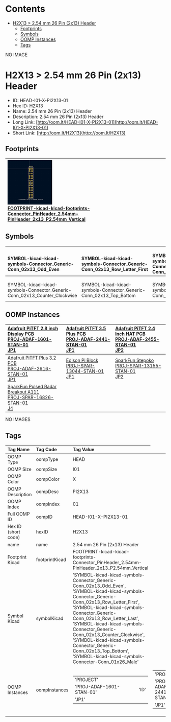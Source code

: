 



Contents
========

* [H2X13 > 2.54 mm 26 Pin (2x13) Header](#h2x13--254-mm-26-pin-2x13-header)
	* [Footprints](#footprints)
	* [Symbols](#symbols)
	* [OOMP Instances](#oomp-instances)
	* [Tags](#tags)
  
NO IMAGE  
# H2X13 > 2.54 mm 26 Pin (2x13) Header

- ID: HEAD-I01-X-PI2X13-01
- Hex ID: H2X13
- Name: 2.54 mm 26 Pin (2x13) Header
- Description: 2.54 mm 26 Pin (2x13) Header
- Long Link: [http://oom.lt/HEAD-I01-X-PI2X13-01](http://oom.lt/HEAD-I01-X-PI2X13-01)
- Short Link: [http://oom.lt/H2X13](http://oom.lt/H2X13)

## Footprints
  

|[![](https://raw.githubusercontent.com/oomlout/oomlout_OOMP_eda_V2/main/FOOTPRINT/kicad/kicad-footprints/Connector_PinHeader_2.54mm/PinHeader_2x13_P2.54mm_Vertical/image_140.png)<br>FOOTPRINT-kicad-kicad-footprints-Connector_PinHeader_2.54mm-PinHeader_2x13_P2.54mm_Vertical](https://github.com/oomlout/oomlout_OOMP_eda_V2/tree/main/FOOTPRINT/kicad/kicad-footprints/Connector_PinHeader_2.54mm/PinHeader_2x13_P2.54mm_Vertical/)|||
| :--- | :--- | :--- |

## Symbols
  

|![]()<br>SYMBOL-kicad-kicad-symbols-Connector_Generic-Conn_02x13_Odd_Even|![]()<br>SYMBOL-kicad-kicad-symbols-Connector_Generic-Conn_02x13_Row_Letter_First|![]()<br>SYMBOL-kicad-kicad-symbols-Connector_Generic-Conn_02x13_Row_Letter_Last|
| :--- | :--- | :--- |
|![]()<br>SYMBOL-kicad-kicad-symbols-Connector_Generic-Conn_02x13_Counter_Clockwise|![]()<br>SYMBOL-kicad-kicad-symbols-Connector_Generic-Conn_02x13_Top_Bottom|![]()<br>SYMBOL-kicad-kicad-symbols-Connector-Conn_01x26_Male|
||||

## OOMP Instances
  

|[Adafruit PiTFT 2.8 inch Display PCB<br>PROJ-ADAF-1601-STAN-01<br>JP1](https://github.com/oomlout/oomlout_OOMP_projects_V2/tree/main/PROJ/ADAF/1601/STAN/01/)|[Adafruit PiTFT 3.5 Plus PCB<br>PROJ-ADAF-2441-STAN-01<br>JP1](https://github.com/oomlout/oomlout_OOMP_projects_V2/tree/main/PROJ/ADAF/2441/STAN/01/)|[Adafruit PiTFT 2.4 Inch HAT PCB<br>PROJ-ADAF-2455-STAN-01<br>JP2](https://github.com/oomlout/oomlout_OOMP_projects_V2/tree/main/PROJ/ADAF/2455/STAN/01/)|
| :--- | :--- | :--- |
|[Adafruit PiTFT Plus 3.2 PCB<br>PROJ-ADAF-2616-STAN-01<br>JP1](https://github.com/oomlout/oomlout_OOMP_projects_V2/tree/main/PROJ/ADAF/2616/STAN/01/)|[Edison Pi Block<br>PROJ-SPAR-13044-STAN-01<br>JP1](https://github.com/oomlout/oomlout_OOMP_projects_V2/tree/main/PROJ/SPAR/13044/STAN/01/)|[SparkFun Stepoko<br>PROJ-SPAR-13155-STAN-01<br>JP2](https://github.com/oomlout/oomlout_OOMP_projects_V2/tree/main/PROJ/SPAR/13155/STAN/01/)|
|[SparkFun Pulsed Radar Breakout A111<br>PROJ-SPAR-16826-STAN-01<br>J4](https://github.com/oomlout/oomlout_OOMP_projects_V2/tree/main/PROJ/SPAR/16826/STAN/01/)|||
  
NO IMAGES  
## Tags
  

|Tag Name|Tag Code|Tag Value|
| :--- | :--- | :--- |
|OOMP Type|oompType|HEAD|
|OOMP Size|oompSize|I01|
|OOMP Color|oompColor|X|
|OOMP Description|oompDesc|PI2X13|
|OOMP Index|oompIndex|01|
|Full OOMP ID|oompID|HEAD-I01-X-PI2X13-01|
|Hex ID (short code)|hexID|H2X13|
|name|name|2.54 mm 26 Pin (2x13) Header|
|Footprint Kicad|footprintKicad|FOOTPRINT-kicad-kicad-footprints-Connector_PinHeader_2.54mm-PinHeader_2x13_P2.54mm_Vertical|
|Symbol Kicad|symbolKicad|'SYMBOL-kicad-kicad-symbols-Connector_Generic-Conn_02x13_Odd_Even', 'SYMBOL-kicad-kicad-symbols-Connector_Generic-Conn_02x13_Row_Letter_First', 'SYMBOL-kicad-kicad-symbols-Connector_Generic-Conn_02x13_Row_Letter_Last', 'SYMBOL-kicad-kicad-symbols-Connector_Generic-Conn_02x13_Counter_Clockwise', 'SYMBOL-kicad-kicad-symbols-Connector_Generic-Conn_02x13_Top_Bottom', 'SYMBOL-kicad-kicad-symbols-Connector-Conn_01x26_Male'|
|OOMP Instances|oompInstances|<table><tr><td>'PROJECT'</td></tr><tr><td> 'PROJ-ADAF-1601-STAN-01'</td><td> 'ID'</td></tr><tr><td> 'JP1'</td></tr></table></td><td> <table><tr><td>'PROJECT'</td></tr><tr><td> 'PROJ-ADAF-2441-STAN-01'</td><td> 'ID'</td></tr><tr><td> 'JP1'</td></tr></table></td><td> <table><tr><td>'PROJECT'</td></tr><tr><td> 'PROJ-ADAF-2455-STAN-01'</td><td> 'ID'</td></tr><tr><td> 'JP2'</td></tr></table></td><td> <table><tr><td>'PROJECT'</td></tr><tr><td> 'PROJ-ADAF-2616-STAN-01'</td><td> 'ID'</td></tr><tr><td> 'JP1'</td></tr></table></td><td> <table><tr><td>'PROJECT'</td></tr><tr><td> 'PROJ-SPAR-13044-STAN-01'</td><td> 'ID'</td></tr><tr><td> 'JP1'</td></tr></table></td><td> <table><tr><td>'PROJECT'</td></tr><tr><td> 'PROJ-SPAR-13155-STAN-01'</td><td> 'ID'</td></tr><tr><td> 'JP2'</td></tr></table></td><td> <table><tr><td>'PROJECT'</td></tr><tr><td> 'PROJ-SPAR-16826-STAN-01'</td><td> 'ID'</td></tr><tr><td> 'J4'</td></tr></table>|
||||
